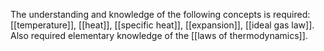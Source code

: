 The understanding and knowledge of the following concepts is required: [[temperature]], [[heat]], [[specific heat]], [[expansion]], [[ideal gas law]]. Also required elementary knowledge of the [[laws of thermodynamics]].